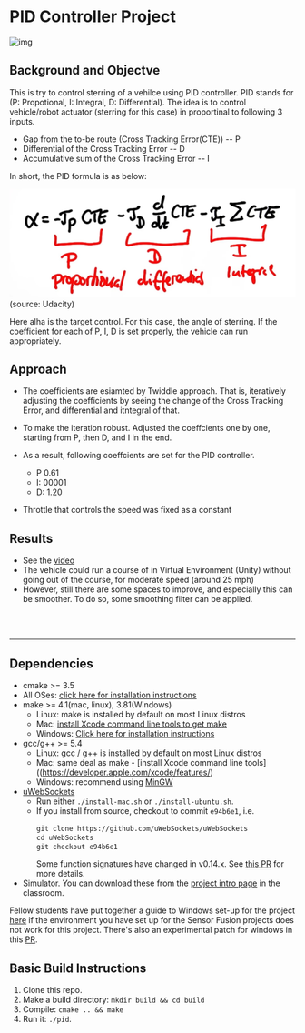 
# PID Controller Project

![img](./capture.gif)

## Background and Objectve

This is try to control sterring of a vehilce using PID controller. 
PID stands for (P: Propotional, I: Integral, D: Differential). The idea is to control vehicle/robot actuator (sterring for this case) in proportinal to following 3 inputs.

- Gap from the to-be route (Cross Tracking Error(CTE))  -- P 
- Differential of the Cross Tracking Error -- D
- Accumulative sum of the Cross Tracking Error -- I 

In short, the PID formula is as below: 

![img](./pid.png)
(source: Udacity)

Here alha is the target control. For this case, the angle of sterring. 
If the coefficient for each of P, I, D is set properly, the vehicle can run appropriately. 



## Approach

- The coefficients are esiamted by Twiddle approach. That is, iteratively adjusting the coefficients by seeing the change of the Cross Tracking Error, and differential and itntegral of that. 
- To make the iteration robust. Adjusted the coeffcients one by one, starting from P, then D, and I in the end. 

- As a result, following coeffcients are set for the PID controller. 
    - P  0.61
    - I: 00001
    - D: 1.20

- Throttle that controls the speed was fixed as a constant 


## Results 
- See the <a href ="/caputre.mp4"> video </a>
- The vehicle could run a course of in Virtual Environment (Unity) without going out of the course, for moderate speed (around 25 mph)
- However, still there are some spaces to improve, and especially this can be smoother. To do so, some smoothing filter can be applied. 









<br><br>
<hr>

## Dependencies

* cmake >= 3.5
 * All OSes: [click here for installation instructions](https://cmake.org/install/)
* make >= 4.1(mac, linux), 3.81(Windows)
  * Linux: make is installed by default on most Linux distros
  * Mac: [install Xcode command line tools to get make](https://developer.apple.com/xcode/features/)
  * Windows: [Click here for installation instructions](http://gnuwin32.sourceforge.net/packages/make.htm)
* gcc/g++ >= 5.4
  * Linux: gcc / g++ is installed by default on most Linux distros
  * Mac: same deal as make - [install Xcode command line tools]((https://developer.apple.com/xcode/features/)
  * Windows: recommend using [MinGW](http://www.mingw.org/)
* [uWebSockets](https://github.com/uWebSockets/uWebSockets)
  * Run either `./install-mac.sh` or `./install-ubuntu.sh`.
  * If you install from source, checkout to commit `e94b6e1`, i.e.
    ```
    git clone https://github.com/uWebSockets/uWebSockets 
    cd uWebSockets
    git checkout e94b6e1
    ```
    Some function signatures have changed in v0.14.x. See [this PR](https://github.com/udacity/CarND-MPC-Project/pull/3) for more details.
* Simulator. You can download these from the [project intro page](https://github.com/udacity/self-driving-car-sim/releases) in the classroom.

Fellow students have put together a guide to Windows set-up for the project [here](https://s3-us-west-1.amazonaws.com/udacity-selfdrivingcar/files/Kidnapped_Vehicle_Windows_Setup.pdf) if the environment you have set up for the Sensor Fusion projects does not work for this project. There's also an experimental patch for windows in this [PR](https://github.com/udacity/CarND-PID-Control-Project/pull/3).

## Basic Build Instructions

1. Clone this repo.
2. Make a build directory: `mkdir build && cd build`
3. Compile: `cmake .. && make`
4. Run it: `./pid`. 
